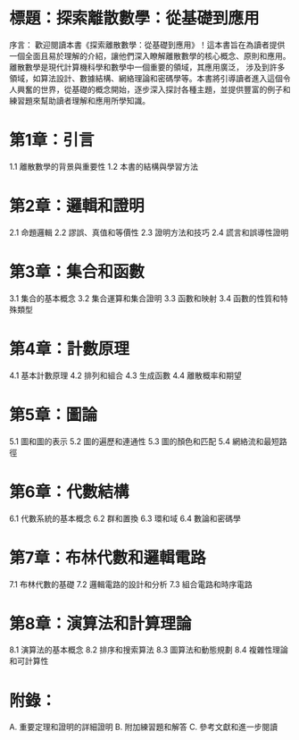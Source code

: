 標題：探索離散數學：從基礎到應用
=============
序言：
歡迎閱讀本書《探索離散數學：從基礎到應用》！這本書旨在為讀者提供一個全面且易於理解的介紹，讓他們深入瞭解離散數學的核心概念、原則和應用。離散數學是現代計算機科學和數學中一個重要的領域，其應用廣泛，
涉及到許多領域，如算法設計、數據結構、網絡理論和密碼學等。本書將引導讀者進入這個令人興奮的世界，從基礎的概念開始，逐步深入探討各種主題，並提供豐富的例子和練習題來幫助讀者理解和應用所學知識。

# 第1章：引言
1.1 離散數學的背景與重要性
1.2 本書的結構與學習方法

# 第2章：邏輯和證明
2.1 命題邏輯
2.2 謬誤、真值和等價性
2.3 證明方法和技巧
2.4 謊言和誤導性證明

# 第3章：集合和函數
3.1 集合的基本概念
3.2 集合運算和集合證明
3.3 函數和映射
3.4 函數的性質和特殊類型

# 第4章：計數原理
4.1 基本計數原理
4.2 排列和組合
4.3 生成函數
4.4 離散概率和期望

# 第5章：圖論
5.1 圖和圖的表示
5.2 圖的遍歷和連通性
5.3 圖的顏色和匹配
5.4 網絡流和最短路徑

# 第6章：代數結構
6.1 代數系統的基本概念
6.2 群和置換
6.3 環和域
6.4 數論和密碼學

# 第7章：布林代數和邏輯電路
7.1 布林代數的基礎
7.2 邏輯電路的設計和分析
7.3 組合電路和時序電路

# 第8章：演算法和計算理論
8.1 演算法的基本概念
8.2 排序和搜索算法
8.3 圖算法和動態規劃
8.4 複雜性理論和可計算性

# 附錄：
A. 重要定理和證明的詳細證明
B. 附加練習題和解答
C. 參考文獻和進一步閱讀
